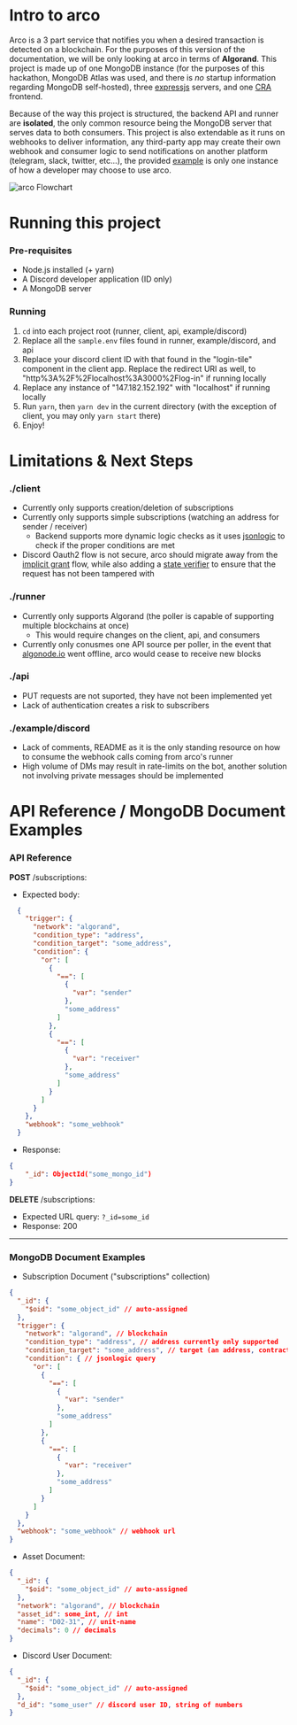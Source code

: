 # Intro to arco
Arco is a 3 part service that notifies you when a desired transaction is detected on a blockchain. For the purposes of this version of the documentation, we will be only looking at arco in terms of **Algorand**. This project is made up of one MongoDB instance (for the purposes of this hackathon, MongoDB Atlas was used, and there is *no* startup information regarding MongoDB self-hosted), three [expressjs](https://expressjs.com/) servers, and one [CRA](https://create-react-app.dev/) frontend.

Because of the way this project is structured, the backend API and runner are **isolated**, the only common resource being the MongoDB server that serves data to both consumers. This project is also extendable as it runs on webhooks to deliver information, any third-party app may create their own webhook and consumer logic to send notifications on another platform (telegram, slack, twitter, etc...), the provided [example](./example/discord/) is only one instance of how a developer may choose to use arco.

![arco Flowchart](https://gateway.pinata.cloud/ipfs/QmWRorvKoTCk1VNxuG9FCPpe3PCrJ3msAmv2cdgVjs1J6B)

# Running this project
### Pre-requisites
- Node.js installed (+ yarn)
- A Discord developer application (ID only)
- A MongoDB server

### Running
1. ```cd``` into each project root (runner, client, api, example/discord)
2. Replace all the ```sample.env``` files found in runner, example/discord, and api
3. Replace your discord client ID with that found in the "login-tile" component in the client app. Replace the redirect URI as well, to "http%3A%2F%2Flocalhost%3A3000%2Flog-in" if running locally
4. Replace any instance of "147.182.152.192" with "localhost" if running locally
5. Run ```yarn```, then ```yarn dev``` in the current directory (with the exception of client, you may only ```yarn start``` there)
6. Enjoy!


# Limitations & Next Steps
### ./client
- Currently only supports creation/deletion of subscriptions
- Currently only supports simple subscriptions (watching an address for sender / receiver)
  - Backend supports more dynamic logic checks as it uses [jsonlogic](https://jsonlogic.com/) to check if the proper conditions are met
- Discord Oauth2 flow is not secure, arco should migrate away from the [implicit grant](https://discord.com/developers/docs/topics/oauth2#implicit-grant) flow, while also adding a [state verifier](https://discord.com/developers/docs/topics/oauth2#state-and-security) to ensure that the request has not been tampered with

### ./runner
- Currently only supports Algorand (the poller is capable of supporting multiple blockchains at once)
  - This would require changes on the client, api, and consumers
- Currently only conusmes one API source per poller, in the event that [algonode.io](https://algonode.io/api/) went offline, arco would cease to receive new blocks

### ./api
- PUT requests are not suported, they have not been implemented yet
- Lack of authentication creates a risk to subscribers

### ./example/discord
- Lack of comments, README as it is the only standing resource on how to consume the webhook calls coming from arco's runner
- High volume of DMs may result in rate-limits on the bot, another solution not involving private messages should be implemented

# API Reference / MongoDB Document Examples
### API Reference
**POST** /subscriptions:
- Expected body:
```json
  {
    "trigger": {
      "network": "algorand",
      "condition_type": "address",
      "condition_target": "some_address",
      "condition": {
        "or": [
          {
            "==": [
              {
                "var": "sender"
              },
              "some_address"
            ]
          },
          {
            "==": [
              {
                "var": "receiver"
              },
              "some_address"
            ]
          }
        ]
      }
    },
    "webhook": "some_webhook"
  }
```
- Response:
```json
{
    "_id": ObjectId("some_mongo_id")
}
```

**DELETE** /subscriptions:
- Expected URL query: ```?_id=some_id```
- Response: 200
---
### MongoDB Document Examples
- Subscription Document ("subscriptions" collection)
```json
{
  "_id": {
    "$oid": "some_object_id" // auto-assigned
  },
  "trigger": {
    "network": "algorand", // blockchain
    "condition_type": "address", // address currently only supported
    "condition_target": "some_address", // target (an address, contract ID, etc...), adddresses currently only supported
    "condition": { // jsonlogic query
      "or": [
        {
          "==": [
            {
              "var": "sender"
            },
            "some_address"
          ]
        },
        {
          "==": [
            {
              "var": "receiver"
            },
            "some_address"
          ]
        }
      ]
    }
  },
  "webhook": "some_webhook" // webhook url
}
```
- Asset Document:
```json
{
  "_id": {
    "$oid": "some_object_id" // auto-assigned
  },
  "network": "algorand", // blockchain
  "asset_id": some_int, // int
  "name": "D02-31", // unit-name
  "decimals": 0 // decimals
}
```

- Discord User Document:
```json
{
  "_id": {
    "$oid": "some_object_id" // auto-assigned
  },
  "d_id": "some_user" // discord user ID, string of numbers
}
```